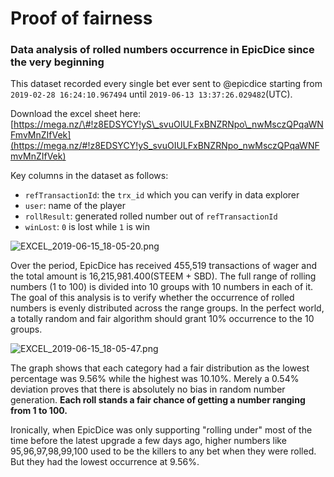 # Proof of fairness

### Data analysis of rolled numbers occurrence in EpicDice since the very beginning

This dataset recorded every single bet ever sent to @epicdice starting from `2019-02-28 16:24:10.967494` until `2019-06-13 13:37:26.029482`\(UTC\).

Download the excel sheet here: [https://mega.nz/\#!z8EDSYCY!yS\_svuOIULFxBNZRNpo\_nwMsczQPqaWNFmvMnZIfVek](https://mega.nz/#!z8EDSYCY!yS_svuOIULFxBNZRNpo_nwMsczQPqaWNFmvMnZIfVek)

Key columns in the dataset as follows:

* `refTransactionId`: the `trx_id` which you can verify in data explorer
* `user`: name of the player
* `rollResult`: generated rolled number out of `refTransactionId`
* `winLost`: `0` is lost while `1` is win

![EXCEL\_2019-06-15\_18-05-20.png](https://cdn.steemitimages.com/DQmeoTRekzpu2mknKfA7YgaTqggHghgV1SnMekbbjxHiW5m/EXCEL_2019-06-15_18-05-20.png)

Over the period, EpicDice has received 455,519 transactions of wager and the total amount is 16,215,981.400\(STEEM + SBD\). The full range of rolling numbers \(1 to 100\) is divided into 10 groups with 10 numbers in each of it. The goal of this analysis is to verify whether the occurrence of rolled numbers is evenly distributed across the range groups. In the perfect world, a totally random and fair algorithm should grant 10% occurrence to the 10 groups.

![EXCEL\_2019-06-15\_18-05-47.png](https://cdn.steemitimages.com/DQmZqshYEZ32o7RNnSZttaf3ujtHgNVMVb27hoeCfANEnZk/EXCEL_2019-06-15_18-05-47.png)

The graph shows that each category had a fair distribution as the lowest percentage was 9.56% while the highest was 10.10%. Merely a 0.54% deviation proves that there is absolutely no bias in random number generation. **Each roll stands a fair chance of getting a number ranging from 1 to 100.**

Ironically, when EpicDice was only supporting "rolling under" most of the time before the latest upgrade a few days ago, higher numbers like 95,96,97,98,99,100 used to be the killers to any bet when they were rolled. But they had the lowest occurrence at 9.56%.

